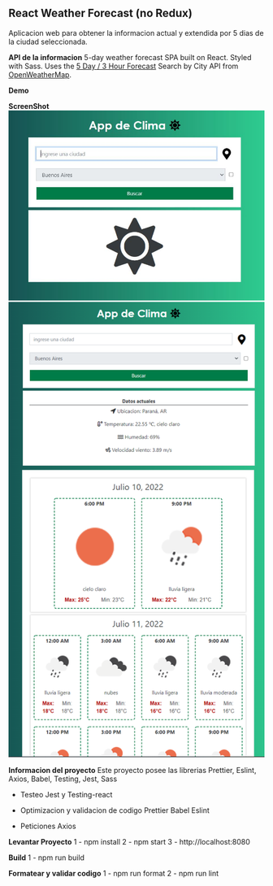 ## React Weather Forecast (no Redux)

Aplicacion web para obtener la informacion actual y extendida por 5 dias de la ciudad seleccionada.

**API de la informacion**
5-day weather forecast SPA built on React. Styled with Sass. Uses the [5 Day / 3 Hour Forecast](https://openweathermap.org/forecast5/) Search by City API from [OpenWeatherMap](https://openweathermap.org/forecast5/).

**Demo**

**ScreenShot**
![](./docs/screenshot.png)
![](./docs/screenshot2.png)

**Informacion del proyecto**
Este proyecto posee las librerias Prettier, Eslint, Axios, Babel, Testing, Jest, Sass

- Testeo
  Jest y Testing-react

- Optimizacion y validacion de codigo
  Prettier
  Babel
  Eslint

- Peticiones
  Axios

**Levantar Proyecto**
1 - npm install
2 - npm start
3 - http://localhost:8080

**Build**
1 - npm run build

**Formatear y validar codigo**
1 - npm run format
2 - npm run lint
